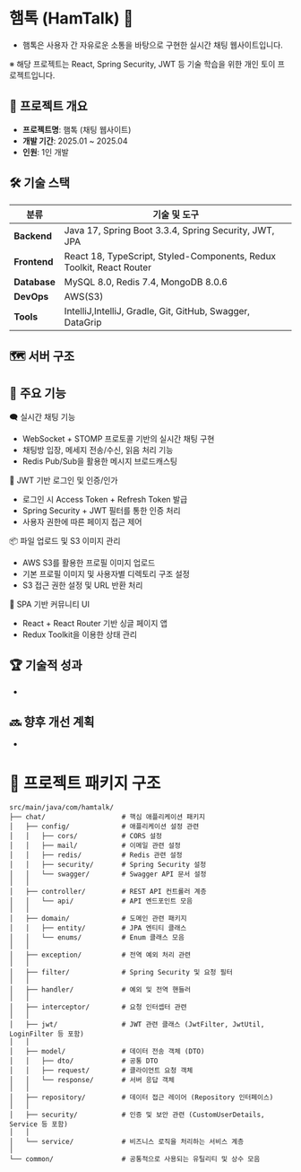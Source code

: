 # 햄톡 (HamTalk) 🐹
- 햄톡은 사용자 간 자유로운 소통을 바탕으로 구현한 실시간 채팅 웹사이트입니다.
  
※ 해당 프로젝트는 React, Spring Security, JWT 등 기술 학습을 위한 개인 토이 프로젝트입니다.

## 📌 프로젝트 개요
- **프로젝트명**: 햄톡 (채팅 웹사이트)
- **개발 기간**: 2025.01 ~ 2025.04 
- **인원**: 1인 개발

## 🛠 기술 스택

| **분류**       | **기술 및 도구**                                                                 |
|----------------|----------------------------------------------------------------------------------|
| **Backend**    | 	Java 17, Spring Boot 3.3.4, Spring Security, JWT, JPA                           |
| **Frontend**   |  React 18, TypeScript, Styled-Components, Redux Toolkit, React Router            |
| **Database**   |  MySQL 8.0, Redis 7.4, MongoDB 8.0.6                                             |
| **DevOps**     |  AWS(S3)                                                                         |
| **Tools**      |  IntelliJ,IntelliJ, Gradle, Git, GitHub, Swagger, DataGrip                        |

## 🗺️ 서버 구조



## 🚀 주요 기능
🗨️ 실시간 채팅 기능
  - WebSocket + STOMP 프로토콜 기반의 실시간 채팅 구현
  - 채팅방 입장, 메세지 전송/수신, 읽음 처리 기능
  - Redis Pub/Sub을 활용한 메시지 브로드캐스팅
    
🔐 JWT 기반 로그인 및 인증/인가
  - 로그인 시 Access Token + Refresh Token 발급
  - Spring Security + JWT 필터를 통한 인증 처리
  - 사용자 권한에 따른 페이지 접근 제어
    
📦 파일 업로드 및 S3 이미지 관리
  - AWS S3를 활용한 프로필 이미지 업로드
  - 기본 프로필 이미지 및 사용자별 디렉토리 구조 설정
  - S3 접근 권한 설정 및 URL 반환 처리
    
💬 SPA 기반 커뮤니티 UI
  - React + React Router 기반 싱글 페이지 앱
  - Redux Toolkit을 이용한 상태 관리


## 🏆 기술적 성과
-

## 🔜 향후 개선 계획
- 




# 📂 프로젝트 패키지 구조

```plaintext
src/main/java/com/hamtalk/
├── chat/                   # 핵심 애플리케이션 패키지
│   ├── config/             # 애플리케이션 설정 관련
│   │   ├── cors/           # CORS 설정
│   │   ├── mail/           # 이메일 관련 설정
│   │   ├── redis/          # Redis 관련 설정
│   │   ├── security/       # Spring Security 설정
│   │   └── swagger/        # Swagger API 문서 설정
│   │
│   ├── controller/         # REST API 컨트롤러 계층
│   │   └── api/            # API 엔드포인트 모음
│   │
│   ├── domain/             # 도메인 관련 패키지
│   │   ├── entity/         # JPA 엔티티 클래스
│   │   └── enums/          # Enum 클래스 모음
│   │
│   ├── exception/          # 전역 예외 처리 관련
│   │
│   ├── filter/             # Spring Security 및 요청 필터
│   │
│   ├── handler/            # 예외 및 전역 핸들러
│   │
│   ├── interceptor/        # 요청 인터셉터 관련
│   │
│   ├── jwt/                # JWT 관련 클래스 (JwtFilter, JwtUtil, LoginFilter 등 포함)
│   │
│   ├── model/              # 데이터 전송 객체 (DTO)
│   │   ├── dto/            # 공통 DTO
│   │   ├── request/        # 클라이언트 요청 객체
│   │   └── response/       # 서버 응답 객체
│   │
│   ├── repository/         # 데이터 접근 레이어 (Repository 인터페이스)
│   │
│   ├── security/           # 인증 및 보안 관련 (CustomUserDetails, Service 등 포함)
│   │
│   └── service/            # 비즈니스 로직을 처리하는 서비스 계층
│
└── common/                 # 공통적으로 사용되는 유틸리티 및 상수 모음
